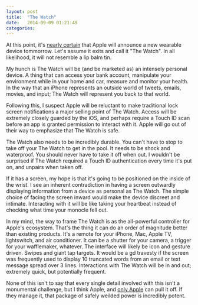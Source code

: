 ```yaml
---
layout: post
title:  "The Watch"
date:   2014-09-09 01:21:49
categories:
---
```


At this point, it's [nearly certain][GruberPrelude] that Apple will announce a new wearable device tommorrow. Let's assume it exits and call it "The Watch". In all likelihood, it will not resemble a lip balm tin.

My hunch is The Watch will be (and be marketed as) an intensely personal device. A thing that can access your bank account, manipulate your environment while in your home and car, measure and monitor your health. In the way that an iPhone represents an outside world of tweets, emails, movies, and input; The Watch will represent you back to that world.

Following this, I suspect Apple will be reluctant to make traditional lock screen notifications a major selling point of The Watch. Access will be extremely closely guarded by the iOS, and perhaps require a Touch ID scan before an app is granted permission to interact with it. Apple will go out of their way to emphasize that The Watch is safe. 

The Watch also needs to be incredibly durable. You can't have to stop to take off your The Watch to get in the pool. It needs to be shock and waterproof. You should never have to take it off when out. I wouldn't be surprised if The Watch required a Touch ID authentication every time it's put on, and unpairs when taken off.

If it has a screen, my hope is that it's going to be positioned on the inside of the wrist. I see an inherent contradiction in having a screen outwardly displaying information from a device as personal as The Watch. The simple choice of facing the screen inward would make the device discreet and intimate. Interacting with it will be like taking your heartbeat instead of checking what time your monocle fell out.

In my mind, the way to frame The Watch is as the all-powerful controller for Apple's ecosystem. That's the thing it can do an order of magnitude better than existing products. It's a remote for your iPhone, Mac, Apple TV, lightswitch, and air conditioner. It can be a shutter for your camera, a trigger for your wafflemaker, whatever. The interface will likely be icon and gesture driven. Swipes and giant tap targets. It would be a gd travesty if the screen was frequently used to display 10 truncated words from an email or text message spread over 3 lines. Interactions with The Watch will be in and out; extremely quick, but potentially frequent.

None of this isn't to say that every single detail involved with this isn't a monumental challenge, but I think Apple, and [only Apple][OnlyApple] can pull it off. If they manage it, that package of safely weilded power is incredibly potent.

[GruberPrelude]: http://daringfireball.net/2014/09/prelude
[OnlyApple]: http://daringfireball.net/2014/06/only_apple